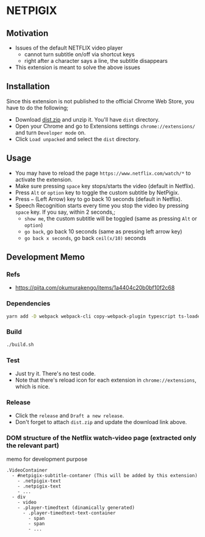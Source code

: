 # NETPIGIX

## Motivation
* Issues of the default NETFLIX video player
  - cannot turn subtitle on/off via shortcut keys
  - right after a character says a line, the subtitle disappears
* This extension is meant to solve the above issues

## Installation
Since this extension is not published to the official Chrome Web Store, you have to do the following;
* Download [dist.zip](https://github.com/RyoMazda/chrome_extension_netpigix/releases/download/v1.0/dist.zip)
and unzip it.
You'll have `dist` directory.
* Open your Chrome and go to Extensions settings `chrome://extensions/` and turn `Developer mode` on.
* Click `Load unpacked` and select the `dist` directory.

## Usage
* You may have to reload the page `https://www.netflix.com/watch/*` to activate the extension.
* Make sure pressing `space` key stops/starts the video (default in Netflix).
* Press `Alt` or `option` key to toggle the custom subtitle by NetPigix.
* Press `←` (Left Arrow) key to go back 10 seconds (default in Netflix).
* Speech Recognition starts every time you stop the video by pressing `space` key. If you say, within 2 seconds,;
  * `show me`, the custom subtitle will be toggled (same as pressing `Alt` or `option`)
  * `go back`, go back 10 seconds (same as pressing left arrow key)
  * `go back x seconds`, go back `ceil(x/10)` seconds


## Development Memo
### Refs
* https://qiita.com/okumurakengo/items/1a4404c20b0bf10f2c68

### Dependencies
```bash
yarn add -D webpack webpack-cli copy-webpack-plugin typescript ts-loader @types/webpack @types/chrome
```

### Build
```bash
./build.sh
```

### Test
* Just try it. There's no test code.
* Note that there's reload icon for each extension in `chrome://extensions`, which is nice.

### Release
* Click the `release` and `Draft a new release`.
* Don't forget to attach `dist.zip` and update the download link above.

### DOM structure of the Netflix watch-video page (extracted only the relevant part)
memo for development purpose

```
.VideoContainer
  - #netpigix-subtitle-contaner (This will be added by this extension)
    - .netpigix-text
    - .netpigix-text
    - ...
  - div
    - video
    - .player-timedtext (dinamically generated)
      - .player-timedtext-text-container
        - span
        - span
        - ...
```
